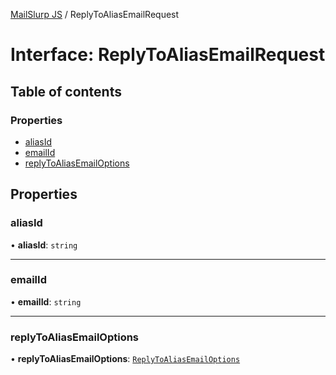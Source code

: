[MailSlurp JS](../README.md) / ReplyToAliasEmailRequest

# Interface: ReplyToAliasEmailRequest

## Table of contents

### Properties

- [aliasId](ReplyToAliasEmailRequest.md#aliasid)
- [emailId](ReplyToAliasEmailRequest.md#emailid)
- [replyToAliasEmailOptions](ReplyToAliasEmailRequest.md#replytoaliasemailoptions)

## Properties

### aliasId

• **aliasId**: `string`

___

### emailId

• **emailId**: `string`

___

### replyToAliasEmailOptions

• **replyToAliasEmailOptions**: [`ReplyToAliasEmailOptions`](ReplyToAliasEmailOptions.md)
